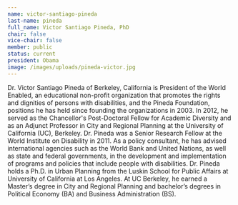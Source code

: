 ```yaml
---
name: victor-santiago-pineda
last-name: pineda
full_name: Victor Santiago Pineda, PhD
chair: false
vice-chair: false
member: public
status: current
president: Obama
image: /images/uploads/pineda-victor.jpg
---
```


  Dr. Victor Santiago Pineda of Berkeley, California is President of the World
  Enabled, an educational non-profit organization that promotes the rights and
  dignities of persons with disabilities, and the Pineda Foundation, positions
  he has held since founding the organizations in 2003.  In 2012, he served as
  the Chancellor's Post-Doctoral Fellow for Academic Diversity and as an Adjunct
  Professor in City and Regional Planning at the University of California (UC),
  Berkeley.  Dr. Pineda was a Senior Research Fellow at the World Institute on
  Disability in 2011.  As a policy consultant, he has advised international
  agencies such as the World Bank and United Nations, as well as state and
  federal governments, in the development and implementation of programs and
  policies that include people with disabilities.  Dr. Pineda holds a Ph.D. in
  Urban Planning from the Luskin School for Public Affairs at University of
  California at Los Angeles.  At UC Berkeley, he earned a Master’s degree in
  City and Regional Planning and bachelor’s degrees in Political Economy (BA)
  and Business Administration (BS).


